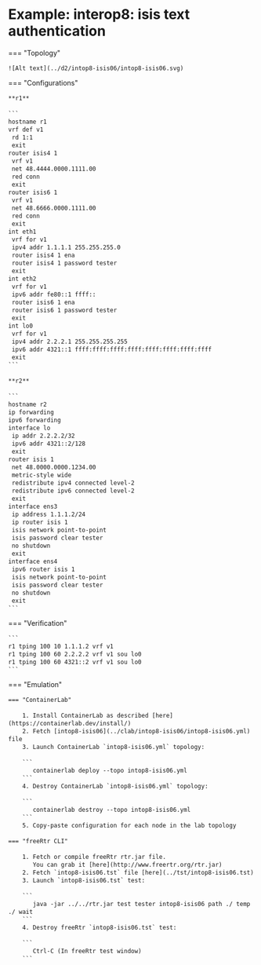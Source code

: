 # Example: interop8: isis text authentication

=== "Topology"

    ![Alt text](../d2/intop8-isis06/intop8-isis06.svg)

=== "Configurations"

    **r1**

    ```
    hostname r1
    vrf def v1
     rd 1:1
     exit
    router isis4 1
     vrf v1
     net 48.4444.0000.1111.00
     red conn
     exit
    router isis6 1
     vrf v1
     net 48.6666.0000.1111.00
     red conn
     exit
    int eth1
     vrf for v1
     ipv4 addr 1.1.1.1 255.255.255.0
     router isis4 1 ena
     router isis4 1 password tester
     exit
    int eth2
     vrf for v1
     ipv6 addr fe80::1 ffff::
     router isis6 1 ena
     router isis6 1 password tester
     exit
    int lo0
     vrf for v1
     ipv4 addr 2.2.2.1 255.255.255.255
     ipv6 addr 4321::1 ffff:ffff:ffff:ffff:ffff:ffff:ffff:ffff
     exit
    ```

    **r2**

    ```
    hostname r2
    ip forwarding
    ipv6 forwarding
    interface lo
     ip addr 2.2.2.2/32
     ipv6 addr 4321::2/128
     exit
    router isis 1
     net 48.0000.0000.1234.00
     metric-style wide
     redistribute ipv4 connected level-2
     redistribute ipv6 connected level-2
     exit
    interface ens3
     ip address 1.1.1.2/24
     ip router isis 1
     isis network point-to-point
     isis password clear tester
     no shutdown
     exit
    interface ens4
     ipv6 router isis 1
     isis network point-to-point
     isis password clear tester
     no shutdown
     exit
    ```

=== "Verification"

    ```
    r1 tping 100 10 1.1.1.2 vrf v1
    r1 tping 100 60 2.2.2.2 vrf v1 sou lo0
    r1 tping 100 60 4321::2 vrf v1 sou lo0
    ```

=== "Emulation"

    === "ContainerLab"

        1. Install ContainerLab as described [here](https://containerlab.dev/install/)  
        2. Fetch [intop8-isis06](../clab/intop8-isis06/intop8-isis06.yml) file  
        3. Launch ContainerLab `intop8-isis06.yml` topology:  

        ```
           containerlab deploy --topo intop8-isis06.yml  
        ```
        4. Destroy ContainerLab `intop8-isis06.yml` topology:  

        ```
           containerlab destroy --topo intop8-isis06.yml  
        ```
        5. Copy-paste configuration for each node in the lab topology

    === "freeRtr CLI"

        1. Fetch or compile freeRtr rtr.jar file.  
           You can grab it [here](http://www.freertr.org/rtr.jar)  
        2. Fetch `intop8-isis06.tst` file [here](../tst/intop8-isis06.tst)  
        3. Launch `intop8-isis06.tst` test:  

        ```
           java -jar ../../rtr.jar test tester intop8-isis06 path ./ temp ./ wait
        ```
        4. Destroy freeRtr `intop8-isis06.tst` test:  

        ```
           Ctrl-C (In freeRtr test window)
        ```

